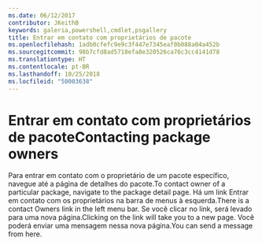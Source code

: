 ```yaml
---
ms.date: 06/12/2017
contributor: JKeithB
keywords: galeria,powershell,cmdlet,psgallery
title: Entrar em contato com proprietários de pacote
ms.openlocfilehash: 1adb0cfefc9e9c3f447e7345eaf0b088a04a452b
ms.sourcegitcommit: 98b7cfd8ad5718efa8e320526ca76c3cc4141d78
ms.translationtype: HT
ms.contentlocale: pt-BR
ms.lasthandoff: 10/25/2018
ms.locfileid: "50003638"
---
```

# <a name="contacting-package-owners"></a><span data-ttu-id="5f97a-103">Entrar em contato com proprietários de pacote</span><span class="sxs-lookup"><span data-stu-id="5f97a-103">Contacting package owners</span></span>

<span data-ttu-id="5f97a-104">Para entrar em contato com o proprietário de um pacote específico, navegue até a página de detalhes do pacote.</span><span class="sxs-lookup"><span data-stu-id="5f97a-104">To contact owner of a particular package, navigate to the package detail page.</span></span>
<span data-ttu-id="5f97a-105">Há um link Entrar em contato com os proprietários na barra de menus à esquerda.</span><span class="sxs-lookup"><span data-stu-id="5f97a-105">There is a contact Owners link in the left menu bar.</span></span>
<span data-ttu-id="5f97a-106">Se você clicar no link, será levado para uma nova página.</span><span class="sxs-lookup"><span data-stu-id="5f97a-106">Clicking on the link will take you to a new page.</span></span>
<span data-ttu-id="5f97a-107">Você poderá enviar uma mensagem nessa nova página.</span><span class="sxs-lookup"><span data-stu-id="5f97a-107">You can send a message from here.</span></span>
